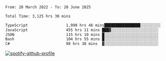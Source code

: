 <!--START_SECTION:waka-->

```txt
From: 20 March 2022 - To: 28 June 2025

Total Time: 3,125 hrs 30 mins

TypeScript                 1,990 hrs 46 mins████████████████░░░░░░░░░   63.69 %
JavaScript                 455 hrs 11 mins ███▓░░░░░░░░░░░░░░░░░░░░░   14.56 %
JSON                       115 hrs 10 mins █░░░░░░░░░░░░░░░░░░░░░░░░   03.69 %
Bash                       104 hrs 55 mins █░░░░░░░░░░░░░░░░░░░░░░░░   03.36 %
C#                         98 hrs 38 mins  ▓░░░░░░░░░░░░░░░░░░░░░░░░   03.16 %
```

<!--END_SECTION:waka-->
[![spotify-github-profile](https://spotify-github-profile.vercel.app/api/view?uid=c00zprrvy9xiloa9qnco3hmng&cover_image=true&theme=novatorem&show_offline=false&background_color=121212&bar_color=53b14f&bar_color_cover=false)](https://spotify-github-profile.vercel.app/api/view?uid=c00zprrvy9xiloa9qnco3hmng&redirect=true)



